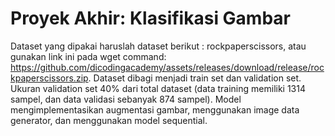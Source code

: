 # Proyek Akhir: Klasifikasi Gambar
    
Dataset yang dipakai haruslah dataset berikut : rockpaperscissors, atau gunakan link ini pada wget command: https://github.com/dicodingacademy/assets/releases/download/release/rockpaperscissors.zip.
Dataset dibagi menjadi train set dan validation set.
Ukuran validation set 40% dari total dataset (data training memiliki 1314 sampel, dan data validasi sebanyak 874 sampel).
Model mengimplementasikan augmentasi gambar, menggunakan image data generator, dan menggunakan model sequential.
